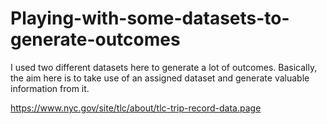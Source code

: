 # Playing-with-some-datasets-to-generate-outcomes
I used two different datasets here to generate a lot of outcomes. Basically, the aim here is to take use of an assigned dataset and generate valuable information from it.

https://www.nyc.gov/site/tlc/about/tlc-trip-record-data.page
